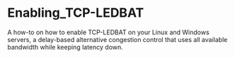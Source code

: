 # Enabling_TCP-LEDBAT
A how-to on how to enable TCP-LEDBAT on your Linux and Windows servers, a delay-based alternative congestion control that uses all available bandwidth while keeping latency down.
